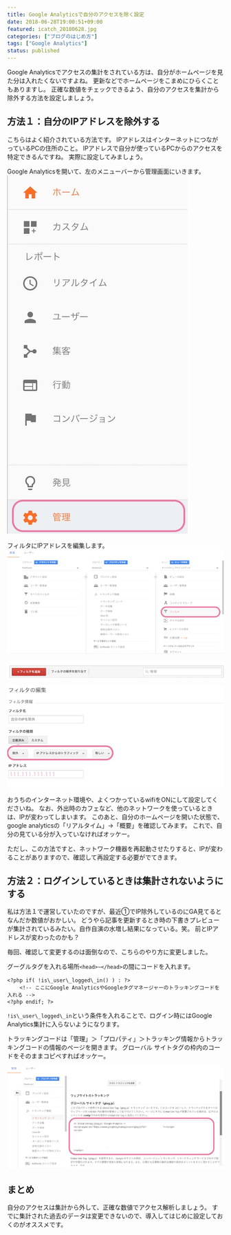 ```yaml
---
title: Google Analyticsで自分のアクセスを除く設定
date: 2018-06-28T19:00:51+09:00
featured: icatch_20180628.jpg
categories: ["ブログのはじめ方"]
tags: ["Google Analytics"]
status: published
---
```


Google Analyticsでアクセスの集計をされている方は、自分がホームページを見た分は入れたくないですよね。 更新などでホームページをこまめにひらくこともありますし。 正確な数値をチェックできるよう、自分のアクセスを集計から除外する方法を設定しましょう。

## 方法１：自分のIPアドレスを除外する

 こちらはよく紹介されている方法です。 IPアドレスはインターネットにつながっているPCの住所のこと。 IPアドレスで自分が使っているPCからのアクセスを特定できるんですね。 実際に設定してみましょう。


Google Analyticsを開いて、左のメニューバーから管理画面にいきます。
![管理画面](SS_GA_IP_filter_01.jpg)


フィルタにIPアドレスを編集します。
![管理画面](SS_GA_IP_filter_02.jpg)

![管理画面](SS_GA_IP_filter_03.jpg)

![フィルタの編集](SS_GA_IP_filter_04.jpg)

おうちのインターネット環境や、よくつかっているwifiをONにして設定してくださいね。 なお、外出時のカフェなど、他のネットワークを使っているときは、IPが変わってしまいます。 このあと、自分のホームページを開いた状態で、google analyticsの「リアルタイム」→「概要」を確認してみます。
これで、自分の見ている分が入っていなければオッケー。


ただし、この方法ですと、ネットワーク機器を再起動させたりすると、IPが変わることがありますので、確認して再設定する必要がでてきます。

## 方法２：ログインしているときは集計されないようにする

私は方法１で運営していたのですが、最近①でIP除外しているのにGA見てるとなんだか数値がおかしい。 どうやら記事を更新するとき時の下書きプレビューが集計されているみたい。自作自演の水増し結果になっている。笑。 前とIPアドレスが変わったのかも？

毎回、確認して変更するのは面倒なので、こちらのやり方に変更しました。

グーグルタグを入れる場所`<head>~</head>`の間にコードを入れます。

```markup
<?php if( !is\_user\_logged\_in() ) : ?>
    <!-- ここにGoogle AnalyticsやGoogleタグマネージャーのトラッキングコードを入れる -->
<?php endif; ?>
```

`!is\_user\_logged\_in`という条件を入れることで、ログイン時にはGoogle Analytics集計に入らないようになります。

トラッキングコードは「管理」＞「プロパティ」＞トラッキング情報からトラッキングコードの情報のページを開きます。 グローバル サイトタグの枠内のコードをそのままコピペすればオッケー。

![グローバルサイトのタグ](SS_GA_IP_filter_05.jpg)


## まとめ

自分のアクセスは集計から外して、正確な数値でアクセス解析しましょう。 すでに集計された過去のデータは変更できないので、導入してはじめに設定しておくのがオススメです。
